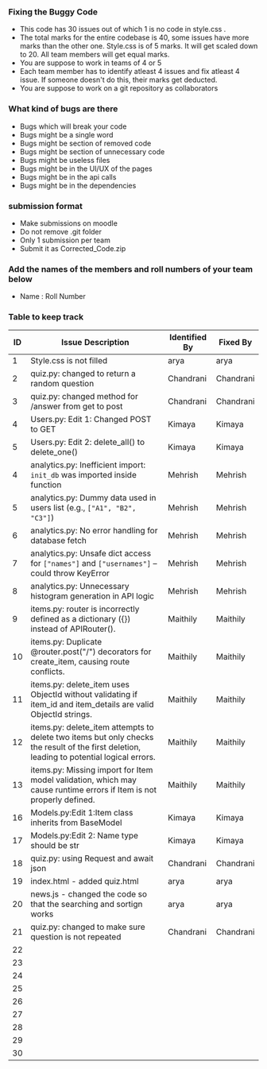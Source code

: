 ### Fixing the Buggy Code

- This code has 30 issues out of which 1 is no code in style.css . 
- The total marks for the entire codebase is 40, some issues have more marks than the other one. Style.css is of 5 marks. It will get scaled down to 20. All team members will get equal marks.
- You are suppose to work in teams of 4 or 5
- Each team member has to identify atleast 4 issues and fix atleast 4 issue. If someone doesn't do this, their marks get deducted.
- You are suppose to work on a git repository as collaborators

### What kind of bugs are there

- Bugs which will break your code
- Bugs might be a single word
- Bugs might be section of removed code
- Bugs might be section of unnecessary code
- Bugs might be useless files
- Bugs might be in the UI/UX of the pages
- Bugs might be in the api calls
- Bugs might be in the dependencies  

### submission format

- Make submissions on moodle
- Do not remove .git folder 
- Only 1 submission per team
- Submit it as Corrected_Code.zip

### Add the names of the members and roll numbers of your team below

- Name : Roll Number

### Table to keep track

| ID  | Issue Description                        | Identified By | Fixed By     |
|-----|------------------------------------------|---------------|--------------|
| 1   | Style.css is not filled                                    |         arya |     arya     |
| 2   | quiz.py: changed to return a random question | Chandrani   | Chandrani       |
| 3   | quiz.py: changed method for /answer from get to post    | Chandrani        | Chandrani             |
| 4   | Users.py: Edit 1: Changed POST to GET    | Kimaya        |  Kimaya      |
| 5   | Users.py: Edit 2: delete_all() to delete_one()| Kimaya   |  Kimaya      |
| 4   | analytics.py: Inefficient import: `init_db` was imported inside function                        | Mehrish       | Mehrish      |
| 5   | analytics.py: Dummy data used in users list (e.g., `["A1", "B2", "C3"]`)                         | Mehrish       | Mehrish      |
| 6   | analytics.py: No error handling for database fetch                                               | Mehrish       | Mehrish      |
| 7   | analytics.py: Unsafe dict access for `["names"]` and `["usernames"]` – could throw KeyError      | Mehrish       | Mehrish      |
| 8   | analytics.py: Unnecessary histogram generation in API logic                                      | Mehrish       | Mehrish      |
| 9 | items.py: router is incorrectly defined as a dictionary ({}) instead of APIRouter().                                        | Maithily              | Maithily             |
| 10  | items.py: Duplicate @router.post("/") decorators for create_item, causing route conflicts.                                         | Maithily               | Maithily             |
| 11| items.py: delete_item uses ObjectId without validating if item_id and item_details are valid ObjectId strings.                                        | Maithily              | Maithily             |
| 12  | items.py: delete_item attempts to delete two items but only checks the result of the first deletion, leading to potential logical errors.                                         | Maithily               | Maithily             |
| 13 | items.py: Missing import for Item model validation, which may cause runtime errors if Item is not properly defined.                                         | Maithily              | Maithily             |
| 16  | Models.py:Edit 1:Item class inherits from BaseModel | Kimaya            | Kimaya           |
| 17  | Models.py:Edit 2: Name type should be str|Kimaya             |   Kimaya           |
| 18  | quiz.py: using Request and await json | Chandrani            | Chandrani             |
| 19  |  index.html    - added quiz.html                   |  arya             |    arya          |
| 20  |  news.js - changed the code so that the searching and sortign works      |        arya       |     arya         |
| 21  | quiz.py: changed to make sure question is not repeated                                            |  Chandrani           | Chandrani             |
| 22  |                                          |               |              |
| 23  |                                          |               |              |
| 24  |                                          |               |              |
| 25  |                                          |               |              |
| 26  |                                          |               |              |
| 27  |                                          |               |              |
| 28  |                                          |               |              |
| 29  |                                          |               |              |
| 30  |                                          |               |              |
